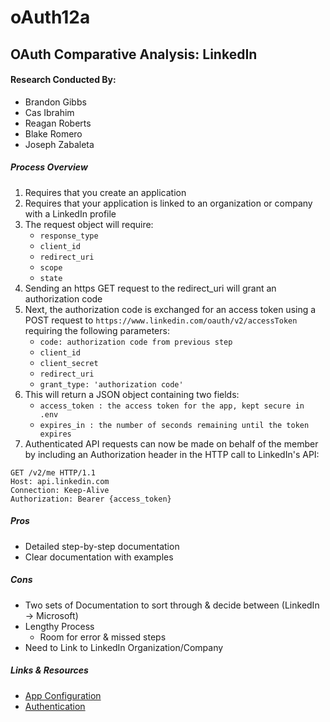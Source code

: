 # oAuth12a

## OAuth Comparative Analysis: LinkedIn

#### Research Conducted By:
* Brandon Gibbs
* Cas Ibrahim
* Reagan Roberts
* Blake Romero
* Joseph Zabaleta

##### Process Overview
1. Requires that you create an application
2. Requires that your application is linked to an organization or company with a LinkedIn profile
3. The request object will require:
    * `response_type`
    * `client_id`
    * `redirect_uri`
    * `scope`
    * `state`
4. Sending an https GET request to the redirect_uri will grant an authorization code
5. Next, the authorization code is exchanged for an access token using a POST request to `https://www.linkedin.com/oauth/v2/accessToken` requiring the following parameters:
    * `code: authorization code from previous step`
    * `client_id`
    * `client_secret`
    * `redirect_uri`
    * `grant_type: 'authorization code'`
6. This will return a JSON object containing two fields: 
    * `access_token : the access token for the app, kept secure in .env`
    * `expires_in : the number of seconds remaining until the token expires`
7. Authenticated API requests can now be made on behalf of the member by including an Authorization header in the HTTP call to LinkedIn's API:
```
GET /v2/me HTTP/1.1
Host: api.linkedin.com
Connection: Keep-Alive
Authorization: Bearer {access_token}
```

##### Pros
  * Detailed step-by-step documentation
  * Clear documentation with examples

##### Cons
  * Two sets of Documentation to sort through & decide between (LinkedIn -> Microsoft)
  * Lengthy Process
    * Room for error & missed steps
  * Need to Link to LinkedIn Organization/Company

##### Links & Resources
  * [App Configuration](https://developer.linkedin.com/docs/v2/oauth2-client-credentials-flow)
  * [Authentication](https://docs.microsoft.com/en-us/linkedin/shared/authentication/authentication?context=linkedin/consumer/context)
